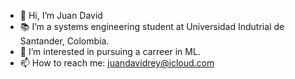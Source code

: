 - 👋 Hi, I’m Juan David
- 📚 I’m a systems engineering student at Universidad Indutrial de Santander, Colombia.
- 🤖 I’m interested in pursuing a carreer in ML.
- 📫 How to reach me: juandavidrey@icloud.com

<!---
jdra000/jdra000 is a ✨ special ✨ repository because its `README.md` (this file) appears on your GitHub profile.
You can click the Preview link to take a look at your changes.
--->
